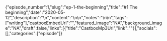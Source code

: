 {"episode_number":1,"slug":"ep-1-the-beginning","title":"#1 The beginning","date":"2020-05-12","description":"\n","content":"\n\n","notes":"\n\n","tags":["writing"],"castboxEmbedUrl":"","featured_image":"NA","background_image":"NA","draft":false,"links":[{"title":"CastboxMp3Url","link":""}],"socials":[],"categories":["episode"]}